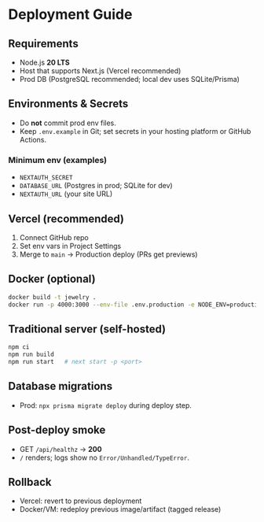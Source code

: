 # Deployment Guide

## Requirements
- Node.js **20 LTS**
- Host that supports Next.js (Vercel recommended)
- Prod DB (PostgreSQL recommended; local dev uses SQLite/Prisma)

## Environments & Secrets
- Do **not** commit prod env files.
- Keep `.env.example` in Git; set secrets in your hosting platform or GitHub Actions.

### Minimum env (examples)
- `NEXTAUTH_SECRET`
- `DATABASE_URL` (Postgres in prod; SQLite for dev)
- `NEXTAUTH_URL` (your site URL)

## Vercel (recommended)
1) Connect GitHub repo
2) Set env vars in Project Settings
3) Merge to `main` → Production deploy (PRs get previews)

## Docker (optional)
```bash
docker build -t jewelry .
docker run -p 4000:3000 --env-file .env.production -e NODE_ENV=production jewelry
```

## Traditional server (self-hosted)
```bash
npm ci
npm run build
npm run start   # next start -p <port>
```

## Database migrations
- Prod: `npx prisma migrate deploy` during deploy step.

## Post-deploy smoke
- GET `/api/healthz` → **200**
- `/` renders; logs show no `Error/Unhandled/TypeError`.

## Rollback
- Vercel: revert to previous deployment
- Docker/VM: redeploy previous image/artifact (tagged release)
